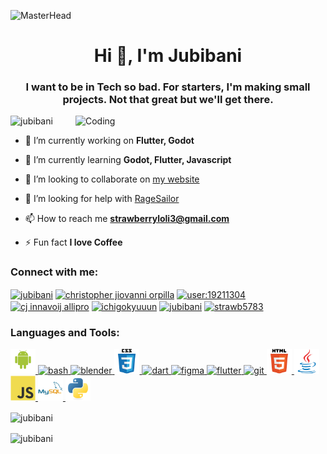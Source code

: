 ![MasterHead](https://miro.medium.com/v2/resize:fit:1400/1*veRna0Vbw1_4OUnzW9rSzA.jpeg)
<h1 align="center">Hi 👋, I'm Jubibani</h1>
<h3 align="center">I want to be in Tech so bad. For starters, I'm making small projects. Not that great but we'll get there.</h3>
<img align="right" alt="Coding" width="400" src="https://media0.giphy.com/media/bGgsc5mWoryfgKBx1u/giphy.gif?cid=ecf05e47aribk9tayajnspky2f6a132xrgvpccufb07qw767&ep=v1_gifs_search&rid=giphy.gif&ct=g">
<p align="left"> <img src="https://komarev.com/ghpvc/?username=jubibani&label=Profile%20views&color=0e75b6&style=flat" alt="jubibani" /> </p>

- 🔭 I’m currently working on **Flutter, Godot**

- 🌱 I’m currently learning **Godot, Flutter, Javascript**

- 👯 I’m looking to collaborate on [my website](https://github.com/Jubibani/Jubibani.github.io)

- 🤝 I’m looking for help with [RageSailor](https://github.com/Jubibani/Rage_Sailors)

- 📫 How to reach me **strawberryloli3@gmail.com**

- ⚡ Fun fact **I love Coffee**

<h3 align="left">Connect with me:</h3>
<p align="left">
<a href="https://twitter.com/jubibani" target="blank"><img align="center" src="https://raw.githubusercontent.com/rahuldkjain/github-profile-readme-generator/master/src/images/icons/Social/twitter.svg" alt="jubibani" height="30" width="40" /></a>
<a href="https://linkedin.com/in/christopher jiovanni orpilla" target="blank"><img align="center" src="https://raw.githubusercontent.com/rahuldkjain/github-profile-readme-generator/master/src/images/icons/Social/linked-in-alt.svg" alt="christopher jiovanni orpilla" height="30" width="40" /></a>
<a href="https://stackoverflow.com/users/user:19211304" target="blank"><img align="center" src="https://raw.githubusercontent.com/rahuldkjain/github-profile-readme-generator/master/src/images/icons/Social/stack-overflow.svg" alt="user:19211304" height="30" width="40" /></a>
<a href="https://fb.com/cj innavoij allipro" target="blank"><img align="center" src="https://raw.githubusercontent.com/rahuldkjain/github-profile-readme-generator/master/src/images/icons/Social/facebook.svg" alt="cj innavoij allipro" height="30" width="40" /></a>
<a href="https://instagram.com/ichigokyuuun" target="blank"><img align="center" src="https://raw.githubusercontent.com/rahuldkjain/github-profile-readme-generator/master/src/images/icons/Social/instagram.svg" alt="ichigokyuuun" height="30" width="40" /></a>
<a href="https://www.leetcode.com/jubibani" target="blank"><img align="center" src="https://raw.githubusercontent.com/rahuldkjain/github-profile-readme-generator/master/src/images/icons/Social/leet-code.svg" alt="jubibani" height="30" width="40" /></a>
<a href="https://discord.gg/strawb5783" target="blank"><img align="center" src="https://raw.githubusercontent.com/rahuldkjain/github-profile-readme-generator/master/src/images/icons/Social/discord.svg" alt="strawb5783" height="30" width="40" /></a>
</p>

<h3 align="left">Languages and Tools:</h3>
<p align="left"> <a href="https://developer.android.com" target="_blank" rel="noreferrer"> <img src="https://raw.githubusercontent.com/devicons/devicon/master/icons/android/android-original-wordmark.svg" alt="android" width="40" height="40"/> </a> <a href="https://www.gnu.org/software/bash/" target="_blank" rel="noreferrer"> <img src="https://www.vectorlogo.zone/logos/gnu_bash/gnu_bash-icon.svg" alt="bash" width="40" height="40"/> </a> <a href="https://www.blender.org/" target="_blank" rel="noreferrer"> <img src="https://download.blender.org/branding/community/blender_community_badge_white.svg" alt="blender" width="40" height="40"/> </a> <a href="https://www.w3schools.com/css/" target="_blank" rel="noreferrer"> <img src="https://raw.githubusercontent.com/devicons/devicon/master/icons/css3/css3-original-wordmark.svg" alt="css3" width="40" height="40"/> </a> <a href="https://dart.dev" target="_blank" rel="noreferrer"> <img src="https://www.vectorlogo.zone/logos/dartlang/dartlang-icon.svg" alt="dart" width="40" height="40"/> </a> <a href="https://www.figma.com/" target="_blank" rel="noreferrer"> <img src="https://www.vectorlogo.zone/logos/figma/figma-icon.svg" alt="figma" width="40" height="40"/> </a> <a href="https://flutter.dev" target="_blank" rel="noreferrer"> <img src="https://www.vectorlogo.zone/logos/flutterio/flutterio-icon.svg" alt="flutter" width="40" height="40"/> </a> <a href="https://git-scm.com/" target="_blank" rel="noreferrer"> <img src="https://www.vectorlogo.zone/logos/git-scm/git-scm-icon.svg" alt="git" width="40" height="40"/> </a> <a href="https://www.w3.org/html/" target="_blank" rel="noreferrer"> <img src="https://raw.githubusercontent.com/devicons/devicon/master/icons/html5/html5-original-wordmark.svg" alt="html5" width="40" height="40"/> </a> <a href="https://www.java.com" target="_blank" rel="noreferrer"> <img src="https://raw.githubusercontent.com/devicons/devicon/master/icons/java/java-original.svg" alt="java" width="40" height="40"/> </a> <a href="https://developer.mozilla.org/en-US/docs/Web/JavaScript" target="_blank" rel="noreferrer"> <img src="https://raw.githubusercontent.com/devicons/devicon/master/icons/javascript/javascript-original.svg" alt="javascript" width="40" height="40"/> </a> <a href="https://www.mysql.com/" target="_blank" rel="noreferrer"> <img src="https://raw.githubusercontent.com/devicons/devicon/master/icons/mysql/mysql-original-wordmark.svg" alt="mysql" width="40" height="40"/> </a> <a href="https://www.python.org" target="_blank" rel="noreferrer"> <img src="https://raw.githubusercontent.com/devicons/devicon/master/icons/python/python-original.svg" alt="python" width="40" height="40"/> </a> </p>

<p><img align="center" src="https://github-readme-stats.vercel.app/api/top-langs?username=jubibani&show_icons=true&locale=en&layout=compact" alt="jubibani" /></p>

<p><img align="center" src="https://github-readme-streak-stats.herokuapp.com/?user=jubibani&" alt="jubibani" /></p>
